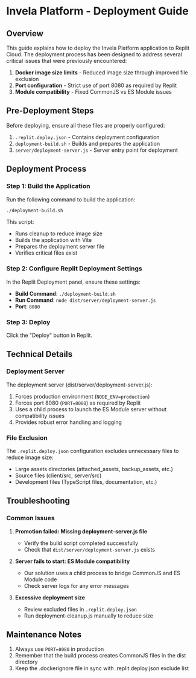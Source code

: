 # Invela Platform - Deployment Guide

## Overview

This guide explains how to deploy the Invela Platform application to Replit Cloud. The deployment process has been designed to address several critical issues that were previously encountered:

1. **Docker image size limits** - Reduced image size through improved file exclusion
2. **Port configuration** - Strict use of port 8080 as required by Replit
3. **Module compatibility** - Fixed CommonJS vs ES Module issues

## Pre-Deployment Steps

Before deploying, ensure all these files are properly configured:

1. `.replit.deploy.json` - Contains deployment configuration
2. `deployment-build.sh` - Builds and prepares the application
3. `server/deployment-server.js` - Server entry point for deployment

## Deployment Process

### Step 1: Build the Application

Run the following command to build the application:

```bash
./deployment-build.sh
```

This script:
- Runs cleanup to reduce image size
- Builds the application with Vite
- Prepares the deployment server file
- Verifies critical files exist

### Step 2: Configure Replit Deployment Settings

In the Replit Deployment panel, ensure these settings:

- **Build Command**: `./deployment-build.sh`
- **Run Command**: `node dist/server/deployment-server.js`
- **Port**: `8080`

### Step 3: Deploy

Click the "Deploy" button in Replit.

## Technical Details

### Deployment Server

The deployment server (dist/server/deployment-server.js):

1. Forces production environment (`NODE_ENV=production`)
2. Forces port 8080 (`PORT=8080`) as required by Replit
3. Uses a child process to launch the ES Module server without compatibility issues
4. Provides robust error handling and logging

### File Exclusion

The `.replit.deploy.json` configuration excludes unnecessary files to reduce image size:

- Large assets directories (attached_assets, backup_assets, etc.)
- Source files (client/src, server/src)
- Development files (TypeScript files, documentation, etc.)

## Troubleshooting

### Common Issues

1. **Promotion failed: Missing deployment-server.js file**
   - Verify the build script completed successfully
   - Check that `dist/server/deployment-server.js` exists

2. **Server fails to start: ES Module compatibility**
   - Our solution uses a child process to bridge CommonJS and ES Module code
   - Check server logs for any error messages

3. **Excessive deployment size**
   - Review excluded files in `.replit.deploy.json`
   - Run deployment-cleanup.js manually to reduce size

## Maintenance Notes

1. Always use `PORT=8080` in production
2. Remember that the build process creates CommonJS files in the dist directory
3. Keep the .dockerignore file in sync with .replit.deploy.json exclude list